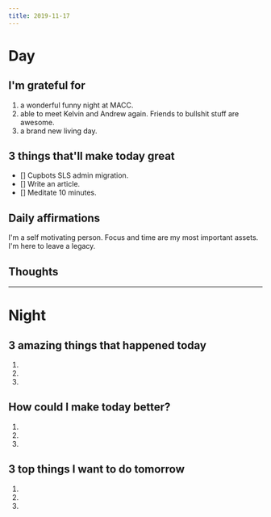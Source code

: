 ```yaml
---
title: 2019-11-17
---
```


# Day

## I'm grateful for
1. a wonderful funny night at MACC.
2. able to meet Kelvin and Andrew again. Friends to bullshit stuff are awesome.
3. a brand new living day.

## 3 things that'll make today great
- [] Cupbots SLS admin migration.
- [] Write an article.
- [] Meditate 10 minutes.

## Daily affirmations

I'm a self motivating person. Focus and time are my most important assets. I'm here to leave a legacy.

## Thoughts



***

# Night

## 3 amazing things that happened today
1.
2.
3.

## How could I make today better?
1.
2.
3.

## 3 top things I want to do tomorrow
1.
2.
3.
